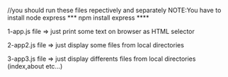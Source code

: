 //you should run these files repectively and separately
NOTE:You have to install node express 
***  npm install express ****

1-app.js file => just print some text on browser as HTML selector

2-app2.js file => just display some files from local directories

3-app3.js file => just display differents files from local directories (index,about etc...)




